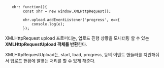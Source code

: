 
```
   xhr: function(){
        const xhr = new window.XMLHttpRequest();
        
        xhr.upload.addEventListener('progress', e=>{
            console.log(e);
        });
```


XMLHttpRequest upload 프로퍼티는, 
업로드 진행 상황을 모니터링 할 수 있는 **XMLHttpRequestUpload 객체를 반환**한다. 

XMLHttpRequestUpload는, start, load, progress, 등의 이벤트 핸들러를 지윈해줘서 업로드 현황에 알맞는 처리를 할 수 있게 해준다.

